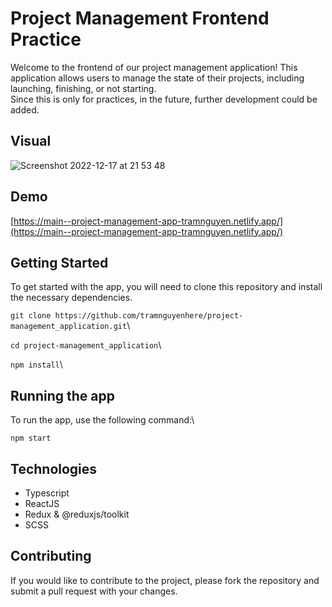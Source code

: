 # Project Management Frontend Practice

Welcome to the frontend of our project management application! This application allows users to manage the state of their projects, including launching, finishing, or not starting.\
Since this is only for practices, in the future, further development could be added.

## Visual
![Screenshot 2022-12-17 at 21 53 48](https://user-images.githubusercontent.com/57455557/208263864-f754cdf9-bcca-4f0e-b9a6-4cede4af7a21.png)

## Demo

[https://main--project-management-app-tramnguyen.netlify.app/](https://main--project-management-app-tramnguyen.netlify.app/)

## Getting Started

To get started with the app, you will need to clone this repository and install the necessary dependencies.

`git clone https://github.com/tramnguyenhere/project-management_application.git`\

`cd project-management_application`\

`npm install`\

## Running the app

To run the app, use the following command:\

`npm start`

## Technologies

- Typescript
- ReactJS
- Redux & @reduxjs/toolkit
- SCSS

## Contributing

If you would like to contribute to the project, please fork the repository and submit a pull request with your changes.
